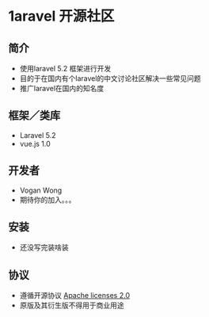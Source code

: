# 1aravel 开源社区

## 简介
* 使用laravel 5.2 框架进行开发
* 目的于在国内有个laravel的中文讨论社区解决一些常见问题
* 推广laravel在国内的知名度

## 框架／类库
* Laravel 5.2
* vue.js 1.0

## 开发者
* Vogan Wong
* 期待你的加入。。。

## 安装
* 还没写完装啥装

## 协议
* 遵循开源协议 [Apache licenses 2.0](http://www.apache.org/licenses/LICENSE-2.0)
* 原版及其衍生版不得用于商业用途
